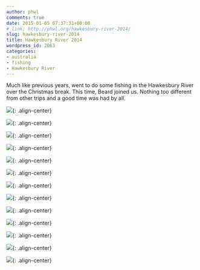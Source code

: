 ```yaml
---
author: phwl
comments: true
date: 2015-01-05 07:37:31+00:00
# link: http://phwl.org/hawkesbury-river-2014/
slug: hawkesbury-river-2014
title: Hawkesbury River 2014
wordpress_id: 2063
categories:
- australia
- fishing
- Hawkesbury River
---
```


Much like previous years, went to do some fishing in the Hawkesbury River over the Christmas break. This time, Beard joined us. Nothing too different from other trips and a good time was had by all.

![](/assets/images/2015/01/IMG_0079.jpg){: .align-center}

<!-- more -->

![](/assets/images/2015/01/IMG_0075.jpg){: .align-center}

![](/assets/images/2015/01/IMG_0076.jpg){: .align-center}

![](/assets/images/2015/01/IMG_0079.jpg){: .align-center}

![](/assets/images/2015/01/IMG_0083.jpg){: .align-center}

![](/assets/images/2015/01/IMG_0085.jpg){: .align-center}

![](/assets/images/2015/01/IMG_0092.jpg){: .align-center}

![](/assets/images/2015/01/IMG_0097.jpg){: .align-center}

![](/assets/images/2015/01/IMG_0098.jpg){: .align-center}

![](/assets/images/2015/01/IMG_0100.jpg){: .align-center}

![](/assets/images/2015/01/IMG_0102.jpg){: .align-center}

![](/assets/images/2015/01/IMG_0104.jpg){: .align-center}

![](/assets/images/2015/01/IMG_0106.jpg){: .align-center}
